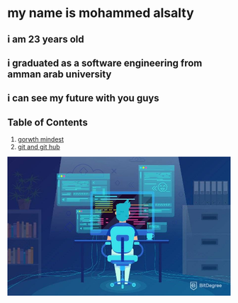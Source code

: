# my name is mohammed alsalty

## i am 23 years old

## i graduated as a software engineering from amman arab university

## i can see my future with you guys

## Table of Contents

1. [gorwth mindest](https://mhmdsalti.github.io/readfull.md/read1)
2. [git and git hub](https://mhmdsalti.github.io/readfull.md/read2)

![love programming](itsme.jpg)
